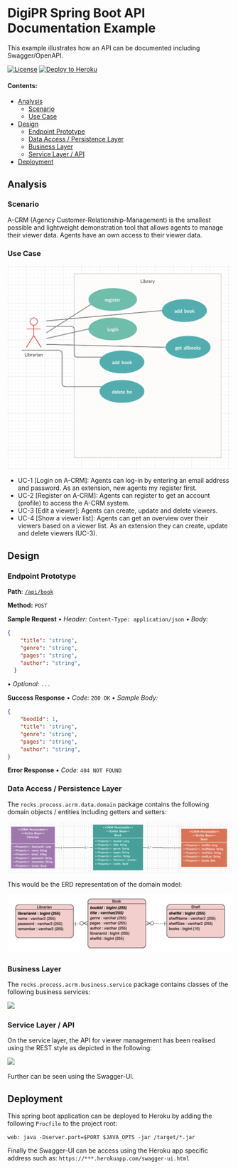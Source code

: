 # DigiPR Spring Boot API Documentation Example

This example illustrates how an API can be documented including Swagger/OpenAPI.

[![License](http://img.shields.io/:license-apache-blue.svg)](http://www.apache.org/licenses/LICENSE-2.0.html)
[![Deploy to Heroku](https://img.shields.io/badge/deploy%20to-Heroku-6762a6.svg?longCache=true)](https://heroku.com/deploy)

#### Contents:
- [Analysis](#analysis)
  - [Scenario](#scenario)
  - [Use Case](#use-case)
- [Design](#design)
  - [Endpoint Prototype](#endpoint-prototype)
  - [Data Access / Persistence Layer](#data-access--persistence-layer)
  - [Business Layer](#business-layer)
  - [Service Layer / API](#service-layer--api)
- [Deployment](#deployment)

## Analysis

### Scenario

A-CRM (Agency Customer-Relationship-Management) is the smallest possible and lightweight demonstration tool that allows agents to manage their viewer data. Agents have an own access to their viewer data.

### Use Case
![](images/CRM-Use_Case.png)
- UC-1 [Login on A-CRM]: Agents can log-in by entering an email address and password. As an extension, new agents my register first.
- UC-2 [Register on A-CRM]: Agents can register to get an account (profile) to access the A-CRM system.
- UC-3 [Edit a viewer]: Agents can create, update and delete viewers.
- UC-4 [Show a viewer list]: Agents can get an overview over their viewers based on a viewer list. As an extension they can create, update and delete viewers (UC-3).

## Design

### Endpoint Prototype
**Path**: [`/api/book`](/api/viewer) 

**Method:** `POST`

**Sample Request**  • *Header:* `Content-Type: application/json` • *Body:*

```JSON
{
    "title": "string",
    "genre": "string",
    "pages": "string",
    "author": "string",
  }
```

• *Optional:* `...`
  
**Success Response**  • *Code:* `200 OK` • *Sample Body:*

```JSON
{
    "boodId": 1,
    "title": "string",
    "genre": "string",
    "pages": "string",
    "author": "string",
}
```

**Error Response** • *Code:* `404 NOT FOUND`

### Data Access / Persistence Layer

The `rocks.process.acrm.data.domain` package contains the following domain objects / entities including getters and setters:

![](images/Library_Domain_Model.png)

This would be the ERD representation of the domain model:

![](images/ERD.png)

### Business Layer

The `rocks.process.acrm.business.service` package contains classes of the following business services:

![](images/business-service.png)


### Service Layer / API

On the service layer, the API for viewer management has been realised using the REST style as depicted in the following:

![](images/api-endpoint-vp.png)

Further can be seen using the Swagger-UI.

## Deployment

This spring boot application can be deployed to Heroku by adding the following `Procfile` to the project root:
```console
web: java -Dserver.port=$PORT $JAVA_OPTS -jar /target/*.jar
```

Finally the Swagger-UI can be access using the Heroku app specific address such as: `https://***.herokuapp.com/swagger-ui.html`
